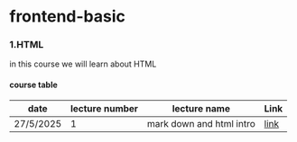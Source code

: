 # frontend-basic

### 1.HTML 

 in this course we will learn about HTML


#### course table
|date|lecture number|lecture name|Link|
|-|-|-|-|
|27/5/2025|1|mark down and html intro|[link](./classes/class1.md)


